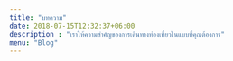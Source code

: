 ```yaml
---
title: "บทความ"
date: 2018-07-15T12:32:37+06:00
description : "เราให้ความสำคัญของการเดินทางท่องเที่ยวในแบบที่คุณต้องการ"
menu: "Blog"
---
```



